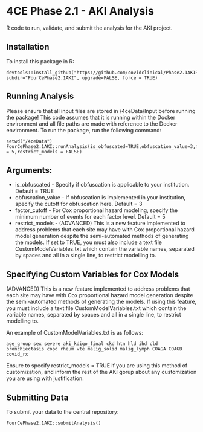 # 4CE Phase 2.1 - AKI Analysis
R code to run, validate, and submit the analysis for the AKI project.

## Installation
To install this package in R:
```
devtools::install_github("https://github.com/covidclinical/Phase2.1AKIRPackage", subdir="FourCePhase2.1AKI", upgrade=FALSE, force = TRUE)
```
## Running Analysis
Please ensure that all input files are stored in /4ceData/Input before running the package!
This code assumes that it is running within the Docker environment and all file paths are made with reference to the Docker environment.
To run the package, run the following command:

```
setwd("/4ceData")
FourCePhase2.1AKI::runAnalysis(is_obfuscated=TRUE,obfuscation_value=3,factor_cutoff = 5,restrict_models = FALSE)
```
## Arguments:
- is_obfuscated - Specify if obfuscation is applicable to your institution. Default = TRUE
- obfuscation_value - If obfuscation is implemented in your institution, specify the cutoff for obfuscation here. Default = 3
- factor_cutoff - For Cox proportional hazard modeling, specify the minimum number of events for each factor level. Default = 5
- restrict_models - (ADVANCED) This is a new feature implemented to address problems that each site may have with Cox proportional hazard model generation despite the semi-automated methods of generating the models. If set to TRUE, you must also include a text file CustomModelVariables.txt which contain the variable names, separated by spaces and all in a single line, to restrict modelling to. 

## Specifying Custom Variables for Cox Models
(ADVANCED) This is a new feature implemented to address problems that each site may have with Cox proportional hazard model generation despite the semi-automated methods of generating the models. 
If using this feature, you must include a text file CustomModelVariables.txt which contain the variable names, separated by spaces and all in a single line, to restrict modelling to. 

An example of CustomModelVariables.txt is as follows:
```
age_group sex severe aki_kdigo_final ckd htn hld ihd cld bronchiectasis copd rheum vte malig_solid malig_lymph COAGA COAGB covid_rx 
```

Ensure to specify restrict_models = TRUE if you are using this method of customization, and inform the rest of the AKI gorup about any customization you are using with justification.

## Submitting Data
To submit your data to the central repository:

```
FourCePhase2.1AKI::submitAnalysis()
```

